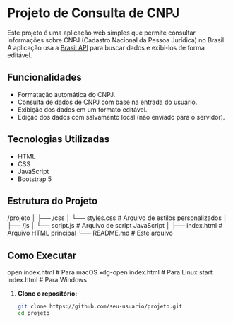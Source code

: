 # Projeto de Consulta de CNPJ

Este projeto é uma aplicação web simples que permite consultar informações sobre CNPJ (Cadastro Nacional da Pessoa Jurídica) no Brasil. A aplicação usa a [Brasil API](https://brasilapi.com.br/) para buscar dados e exibi-los de forma editável.

## Funcionalidades

- Formatação automática do CNPJ.
- Consulta de dados de CNPJ com base na entrada do usuário.
- Exibição dos dados em um formato editável.
- Edição dos dados com salvamento local (não enviado para o servidor).

## Tecnologias Utilizadas

- HTML
- CSS
- JavaScript
- Bootstrap 5

## Estrutura do Projeto
/projeto
│
├── /css
│ └── styles.css # Arquivo de estilos personalizados
│
├── /js
│ └── script.js # Arquivo de script JavaScript
│
├── index.html # Arquivo HTML principal
└── README.md # Este arquivo

## Como Executar
open index.html  # Para macOS
xdg-open index.html  # Para Linux
start index.html  # Para Windows

1. **Clone o repositório:**

   ```bash
   git clone https://github.com/seu-usuario/projeto.git
   cd projeto
   
